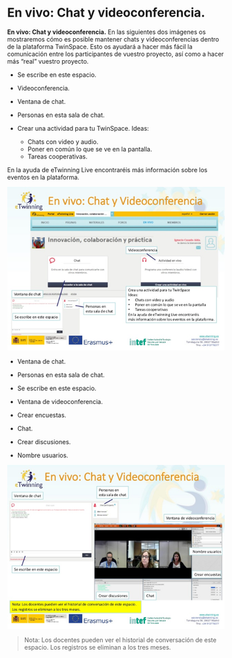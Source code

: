 
# En vivo: Chat y videoconferencia.


**En vivo: Chat y videoconferencia.** En las siguientes dos imágenes os mostraremos cómo es posible mantener chats y videoconferencias dentro de la plataforma TwinSpace. Esto os ayudará a hacer más fácil la comunicación entre los participantes de vuestro proyecto, así como a hacer más “real” vuestro proyecto.

* Se escribe en este espacio.


* Videoconferencia.


* Ventana de chat.


* Personas en esta sala de chat.


* Crear una actividad para tu TwinSpace. Ideas:

    * Chats con video y audio.
    * Poner en común lo que se ve en la pantalla.
    * Tareas cooperativas.

En la ayuda de eTwinning Live encontraréis más información sobre los eventos en la plataforma.


![](img/scale-partido-al-twinspace-12-638.jpg)

* Ventana de chat.


* Personas en esta sala de chat.


* Se escribe en este espacio.


* Ventana de videoconferencia.


* Crear encuestas.


* Chat.


* Crear discusiones.


* Nombre usuarios.

![](img/scale-partido-al-twinspace-13-638.jpg)

> Nota: Los docentes pueden ver el historial de conversación de este espacio. Los registros se eliminan a los tres meses.

